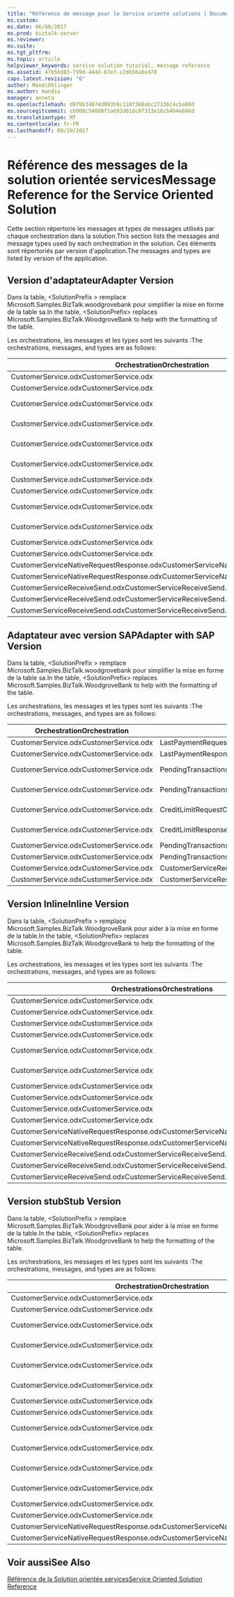```yaml
---
title: "Référence de message pour le Service orienté solutions | Documents Microsoft"
ms.custom: 
ms.date: 06/08/2017
ms.prod: biztalk-server
ms.reviewer: 
ms.suite: 
ms.tgt_pltfrm: 
ms.topic: article
helpviewer_keywords: service solution tutorial, message reference
ms.assetid: 47b56d83-799d-444d-b7ef-c2db56a0e470
caps.latest.revision: "6"
author: MandiOhlinger
ms.author: mandia
manager: anneta
ms.openlocfilehash: d970b34874d893b9c110f360abc27336c4cba80d
ms.sourcegitcommit: cb908c540d8f1a692d01dc8f313e16cb4b4e696d
ms.translationtype: MT
ms.contentlocale: fr-FR
ms.lasthandoff: 09/20/2017
---
```

# <a name="message-reference-for-the-service-oriented-solution"></a><span data-ttu-id="1f23c-102">Référence des messages de la solution orientée services</span><span class="sxs-lookup"><span data-stu-id="1f23c-102">Message Reference for the Service Oriented Solution</span></span>
<span data-ttu-id="1f23c-103">Cette section répertorie les messages et types de messages utilisés par chaque orchestration dans la solution.</span><span class="sxs-lookup"><span data-stu-id="1f23c-103">This section lists the messages and message types used by each orchestration in the solution.</span></span> <span data-ttu-id="1f23c-104">Ces éléments sont répertoriés par version d'application.</span><span class="sxs-lookup"><span data-stu-id="1f23c-104">The messages and types are listed by version of the application.</span></span>  
  
## <a name="adapter-version"></a><span data-ttu-id="1f23c-105">Version d'adaptateur</span><span class="sxs-lookup"><span data-stu-id="1f23c-105">Adapter Version</span></span>  
 <span data-ttu-id="1f23c-106">Dans la table, \<SolutionPrefix > remplace Microsoft.Samples.BizTalk.woodgrovebank pour simplifier la mise en forme de la table sa.</span><span class="sxs-lookup"><span data-stu-id="1f23c-106">In the table, \<SolutionPrefix> replaces Microsoft.Samples.BizTalk.WoodgroveBank to help with the formatting of the table.</span></span>  
  
 <span data-ttu-id="1f23c-107">Les orchestrations, les messages et les types sont les suivants :</span><span class="sxs-lookup"><span data-stu-id="1f23c-107">The orchestrations, messages, and types are as follows:</span></span>  
  
|<span data-ttu-id="1f23c-108">Orchestration</span><span class="sxs-lookup"><span data-stu-id="1f23c-108">Orchestration</span></span>|<span data-ttu-id="1f23c-109">Message</span><span class="sxs-lookup"><span data-stu-id="1f23c-109">Message</span></span>|<span data-ttu-id="1f23c-110">Type de message</span><span class="sxs-lookup"><span data-stu-id="1f23c-110">Message Type</span></span>|  
|-------------------|-------------|------------------|  
|<span data-ttu-id="1f23c-111">CustomerService.odx</span><span class="sxs-lookup"><span data-stu-id="1f23c-111">CustomerService.odx</span></span>|<span data-ttu-id="1f23c-112">LastPaymentRequest</span><span class="sxs-lookup"><span data-stu-id="1f23c-112">LastPaymentRequest</span></span>|<span data-ttu-id="1f23c-113">\<SolutionPrefix >. Schemas.LastPaymentRequest</span><span class="sxs-lookup"><span data-stu-id="1f23c-113">\<SolutionPrefix>.Schemas.LastPaymentRequest</span></span>|  
|<span data-ttu-id="1f23c-114">CustomerService.odx</span><span class="sxs-lookup"><span data-stu-id="1f23c-114">CustomerService.odx</span></span>|<span data-ttu-id="1f23c-115">LastPaymentResponse</span><span class="sxs-lookup"><span data-stu-id="1f23c-115">LastPaymentResponse</span></span>|<span data-ttu-id="1f23c-116">\<SolutionPrefix >. Schemas.LastPaymentResponse</span><span class="sxs-lookup"><span data-stu-id="1f23c-116">\<SolutionPrefix>.Schemas.LastPaymentResponse</span></span>|  
|<span data-ttu-id="1f23c-117">CustomerService.odx</span><span class="sxs-lookup"><span data-stu-id="1f23c-117">CustomerService.odx</span></span>|<span data-ttu-id="1f23c-118">PendingTransactionsWSRequest</span><span class="sxs-lookup"><span data-stu-id="1f23c-118">PendingTransactionsWSRequest</span></span>|<span data-ttu-id="1f23c-119">\<SolutionPrefix >. Orchestrations.Adapter.PendTransWS.PendingTransactionsWebService_. GetPendingTransactions_request</span><span class="sxs-lookup"><span data-stu-id="1f23c-119">\<SolutionPrefix>.Orchestrations.Adapter.PendTransWS.PendingTransactionsWebService_.GetPendingTransactions_request</span></span>|  
|<span data-ttu-id="1f23c-120">CustomerService.odx</span><span class="sxs-lookup"><span data-stu-id="1f23c-120">CustomerService.odx</span></span>|<span data-ttu-id="1f23c-121">PendingTransactionsWSResponse</span><span class="sxs-lookup"><span data-stu-id="1f23c-121">PendingTransactionsWSResponse</span></span>|<span data-ttu-id="1f23c-122">\<SolutionPrefix >. Orchestrations.Adapter.PendTransWS.PendingTransactionsWebService_. GetPendingTransactions_response</span><span class="sxs-lookup"><span data-stu-id="1f23c-122">\<SolutionPrefix>.Orchestrations.Adapter.PendTransWS.PendingTransactionsWebService_.GetPendingTransactions_response</span></span>|  
|<span data-ttu-id="1f23c-123">CustomerService.odx</span><span class="sxs-lookup"><span data-stu-id="1f23c-123">CustomerService.odx</span></span>|<span data-ttu-id="1f23c-124">CreditLimitRequest</span><span class="sxs-lookup"><span data-stu-id="1f23c-124">CreditLimitRequest</span></span>|<span data-ttu-id="1f23c-125">\<SolutionPrefix >. Schemas.BAPI_BANKACCT_GET_DETAIL. BAPI_BANKACCT_GET_DETAIL_Request</span><span class="sxs-lookup"><span data-stu-id="1f23c-125">\<SolutionPrefix>.Schemas.BAPI_BANKACCT_GET_DETAIL.BAPI_BANKACCT_GET_DETAIL_Request</span></span>|  
|<span data-ttu-id="1f23c-126">CustomerService.odx</span><span class="sxs-lookup"><span data-stu-id="1f23c-126">CustomerService.odx</span></span>|<span data-ttu-id="1f23c-127">CreditLimitResponse</span><span class="sxs-lookup"><span data-stu-id="1f23c-127">CreditLimitResponse</span></span>|<span data-ttu-id="1f23c-128">\<SolutionPrefix >. Schemas.BAPI_BANKACCT_GET_DETAIL. BAPI_BANKACCT_GET_DETAIL_Response</span><span class="sxs-lookup"><span data-stu-id="1f23c-128">\<SolutionPrefix>.Schemas.BAPI_BANKACCT_GET_DETAIL.BAPI_BANKACCT_GET_DETAIL_Response</span></span>|  
|<span data-ttu-id="1f23c-129">CustomerService.odx</span><span class="sxs-lookup"><span data-stu-id="1f23c-129">CustomerService.odx</span></span>|<span data-ttu-id="1f23c-130">PendingTransactionsRequest</span><span class="sxs-lookup"><span data-stu-id="1f23c-130">PendingTransactionsRequest</span></span>|<span data-ttu-id="1f23c-131">\<SolutionPrefix >. Schemas.PendingTransactionsRequest</span><span class="sxs-lookup"><span data-stu-id="1f23c-131">\<SolutionPrefix>.Schemas.PendingTransactionsRequest</span></span>|  
|<span data-ttu-id="1f23c-132">CustomerService.odx</span><span class="sxs-lookup"><span data-stu-id="1f23c-132">CustomerService.odx</span></span>|<span data-ttu-id="1f23c-133">PendingTransactionsResponse</span><span class="sxs-lookup"><span data-stu-id="1f23c-133">PendingTransactionsResponse</span></span>|<span data-ttu-id="1f23c-134">\<SolutionPrefix >. Schemas.PendingTransactionsResponse</span><span class="sxs-lookup"><span data-stu-id="1f23c-134">\<SolutionPrefix>.Schemas.PendingTransactionsResponse</span></span>|  
|<span data-ttu-id="1f23c-135">CustomerService.odx</span><span class="sxs-lookup"><span data-stu-id="1f23c-135">CustomerService.odx</span></span>|<span data-ttu-id="1f23c-136">StubSAPWebServiceRequest</span><span class="sxs-lookup"><span data-stu-id="1f23c-136">StubSAPWebServiceRequest</span></span>|<span data-ttu-id="1f23c-137">\<SolutionPrefix >. Orchestrations.Adapter.StubSAPWS.StubSAPWS_. GetAccountDetails_request</span><span class="sxs-lookup"><span data-stu-id="1f23c-137">\<SolutionPrefix>.Orchestrations.Adapter.StubSAPWS.StubSAPWS_.GetAccountDetails_request</span></span>|  
|<span data-ttu-id="1f23c-138">CustomerService.odx</span><span class="sxs-lookup"><span data-stu-id="1f23c-138">CustomerService.odx</span></span>|<span data-ttu-id="1f23c-139">StubSAPWebServiceResponse</span><span class="sxs-lookup"><span data-stu-id="1f23c-139">StubSAPWebServiceResponse</span></span>|<span data-ttu-id="1f23c-140">\<SolutionPrefix >. Orchestrations.Adapter.StubSAPWS.StubSAPWS_. GetAccountDetails_response</span><span class="sxs-lookup"><span data-stu-id="1f23c-140">\<SolutionPrefix>.Orchestrations.Adapter.StubSAPWS.StubSAPWS_.GetAccountDetails_response</span></span>|  
|<span data-ttu-id="1f23c-141">CustomerService.odx</span><span class="sxs-lookup"><span data-stu-id="1f23c-141">CustomerService.odx</span></span>|<span data-ttu-id="1f23c-142">CustomerServiceRequest</span><span class="sxs-lookup"><span data-stu-id="1f23c-142">CustomerServiceRequest</span></span>|<span data-ttu-id="1f23c-143">\<SolutionPrefix >. Schemas.CustomerServiceRequest</span><span class="sxs-lookup"><span data-stu-id="1f23c-143">\<SolutionPrefix>.Schemas.CustomerServiceRequest</span></span>|  
|<span data-ttu-id="1f23c-144">CustomerService.odx</span><span class="sxs-lookup"><span data-stu-id="1f23c-144">CustomerService.odx</span></span>|<span data-ttu-id="1f23c-145">CustomerServiceResponse</span><span class="sxs-lookup"><span data-stu-id="1f23c-145">CustomerServiceResponse</span></span>|<span data-ttu-id="1f23c-146">\<SolutionPrefix >. Schemas.CustomerServiceResponse</span><span class="sxs-lookup"><span data-stu-id="1f23c-146">\<SolutionPrefix>.Schemas.CustomerServiceResponse</span></span>|  
|<span data-ttu-id="1f23c-147">CustomerServiceNativeRequestResponse.odx</span><span class="sxs-lookup"><span data-stu-id="1f23c-147">CustomerServiceNativeRequestResponse.odx</span></span>|<span data-ttu-id="1f23c-148">CustomerServiceRequest</span><span class="sxs-lookup"><span data-stu-id="1f23c-148">CustomerServiceRequest</span></span>|<span data-ttu-id="1f23c-149">\<SolutionPrefix >. Schemas.CustomerServiceRequest</span><span class="sxs-lookup"><span data-stu-id="1f23c-149">\<SolutionPrefix>.Schemas.CustomerServiceRequest</span></span>|  
|<span data-ttu-id="1f23c-150">CustomerServiceNativeRequestResponse.odx</span><span class="sxs-lookup"><span data-stu-id="1f23c-150">CustomerServiceNativeRequestResponse.odx</span></span>|<span data-ttu-id="1f23c-151">CustomerServiceResponse</span><span class="sxs-lookup"><span data-stu-id="1f23c-151">CustomerServiceResponse</span></span>|<span data-ttu-id="1f23c-152">\<SolutionPrefix >. Schemas.CustomerServiceResponse</span><span class="sxs-lookup"><span data-stu-id="1f23c-152">\<SolutionPrefix>.Schemas.CustomerServiceResponse</span></span>|  
|<span data-ttu-id="1f23c-153">CustomerServiceReceiveSend.odx</span><span class="sxs-lookup"><span data-stu-id="1f23c-153">CustomerServiceReceiveSend.odx</span></span>|<span data-ttu-id="1f23c-154">CustomerServiceResponse2</span><span class="sxs-lookup"><span data-stu-id="1f23c-154">CustomerServiceResponse2</span></span>|<span data-ttu-id="1f23c-155">\<SolutionPrefix >. Schemas.CustomerServiceResponse</span><span class="sxs-lookup"><span data-stu-id="1f23c-155">\<SolutionPrefix>.Schemas.CustomerServiceResponse</span></span>|  
|<span data-ttu-id="1f23c-156">CustomerServiceReceiveSend.odx</span><span class="sxs-lookup"><span data-stu-id="1f23c-156">CustomerServiceReceiveSend.odx</span></span>|<span data-ttu-id="1f23c-157">CustomerServiceResponse</span><span class="sxs-lookup"><span data-stu-id="1f23c-157">CustomerServiceResponse</span></span>|<span data-ttu-id="1f23c-158">\<SolutionPrefix >. Schemas.CustomerServiceResponse</span><span class="sxs-lookup"><span data-stu-id="1f23c-158">\<SolutionPrefix>.Schemas.CustomerServiceResponse</span></span>|  
|<span data-ttu-id="1f23c-159">CustomerServiceReceiveSend.odx</span><span class="sxs-lookup"><span data-stu-id="1f23c-159">CustomerServiceReceiveSend.odx</span></span>|<span data-ttu-id="1f23c-160">CustomerServiceRequest</span><span class="sxs-lookup"><span data-stu-id="1f23c-160">CustomerServiceRequest</span></span>|<span data-ttu-id="1f23c-161">\<SolutionPrefix >. Schemas.CustomerServiceRequest</span><span class="sxs-lookup"><span data-stu-id="1f23c-161">\<SolutionPrefix>.Schemas.CustomerServiceRequest</span></span>|  
  
## <a name="adapter-with-sap-version"></a><span data-ttu-id="1f23c-162">Adaptateur avec version SAP</span><span class="sxs-lookup"><span data-stu-id="1f23c-162">Adapter with SAP Version</span></span>  
 <span data-ttu-id="1f23c-163">Dans la table, \<SolutionPrefix > remplace Microsoft.Samples.BizTalk.woodgrovebank pour simplifier la mise en forme de la table sa.</span><span class="sxs-lookup"><span data-stu-id="1f23c-163">In the table, \<SolutionPrefix> replaces Microsoft.Samples.BizTalk.WoodgroveBank to help with the formatting of the table.</span></span>  
  
 <span data-ttu-id="1f23c-164">Les orchestrations, les messages et les types sont les suivants :</span><span class="sxs-lookup"><span data-stu-id="1f23c-164">The orchestrations, messages, and types are as follows:</span></span>  
  
|<span data-ttu-id="1f23c-165">Orchestration</span><span class="sxs-lookup"><span data-stu-id="1f23c-165">Orchestration</span></span>|<span data-ttu-id="1f23c-166">Message</span><span class="sxs-lookup"><span data-stu-id="1f23c-166">Message</span></span>|<span data-ttu-id="1f23c-167">Type de message</span><span class="sxs-lookup"><span data-stu-id="1f23c-167">Message Type</span></span>|  
|-------------------|-------------|------------------|  
|<span data-ttu-id="1f23c-168">CustomerService.odx</span><span class="sxs-lookup"><span data-stu-id="1f23c-168">CustomerService.odx</span></span>|<span data-ttu-id="1f23c-169">LastPaymentRequest</span><span class="sxs-lookup"><span data-stu-id="1f23c-169">LastPaymentRequest</span></span>|<span data-ttu-id="1f23c-170">\<SolutionPrefix >. Schemas.LastPaymentRequest</span><span class="sxs-lookup"><span data-stu-id="1f23c-170">\<SolutionPrefix>.Schemas.LastPaymentRequest</span></span>|  
|<span data-ttu-id="1f23c-171">CustomerService.odx</span><span class="sxs-lookup"><span data-stu-id="1f23c-171">CustomerService.odx</span></span>|<span data-ttu-id="1f23c-172">LastPaymentResponse</span><span class="sxs-lookup"><span data-stu-id="1f23c-172">LastPaymentResponse</span></span>|<span data-ttu-id="1f23c-173">\<SolutionPrefix >. Schemas.LastPaymentResponse</span><span class="sxs-lookup"><span data-stu-id="1f23c-173">\<SolutionPrefix>.Schemas.LastPaymentResponse</span></span>|  
|<span data-ttu-id="1f23c-174">CustomerService.odx</span><span class="sxs-lookup"><span data-stu-id="1f23c-174">CustomerService.odx</span></span>|<span data-ttu-id="1f23c-175">PendingTransactionsWSRequest</span><span class="sxs-lookup"><span data-stu-id="1f23c-175">PendingTransactionsWSRequest</span></span>|<span data-ttu-id="1f23c-176">\<SolutionPrefix >. Orchestrations.Adapter.PendTransWS.PendingTransactionsWebService_. GetPendingTransactions_request</span><span class="sxs-lookup"><span data-stu-id="1f23c-176">\<SolutionPrefix>.Orchestrations.Adapter.PendTransWS.PendingTransactionsWebService_.GetPendingTransactions_request</span></span>|  
|<span data-ttu-id="1f23c-177">CustomerService.odx</span><span class="sxs-lookup"><span data-stu-id="1f23c-177">CustomerService.odx</span></span>|<span data-ttu-id="1f23c-178">PendingTransactionsWSResponse</span><span class="sxs-lookup"><span data-stu-id="1f23c-178">PendingTransactionsWSResponse</span></span>|<span data-ttu-id="1f23c-179">\<SolutionPrefix >. Orchestrations.Adapter.PendTransWS.PendingTransactionsWebService_. GetPendingTransactions_response</span><span class="sxs-lookup"><span data-stu-id="1f23c-179">\<SolutionPrefix>.Orchestrations.Adapter.PendTransWS.PendingTransactionsWebService_.GetPendingTransactions_response</span></span>|  
|<span data-ttu-id="1f23c-180">CustomerService.odx</span><span class="sxs-lookup"><span data-stu-id="1f23c-180">CustomerService.odx</span></span>|<span data-ttu-id="1f23c-181">CreditLimitRequest</span><span class="sxs-lookup"><span data-stu-id="1f23c-181">CreditLimitRequest</span></span>|<span data-ttu-id="1f23c-182">\<SolutionPrefix >. Schemas.BAPI_BANKACCT_GET_DETAIL. BAPI_BANKACCT_GET_DETAIL_Request</span><span class="sxs-lookup"><span data-stu-id="1f23c-182">\<SolutionPrefix>.Schemas.BAPI_BANKACCT_GET_DETAIL.BAPI_BANKACCT_GET_DETAIL_Request</span></span>|  
|<span data-ttu-id="1f23c-183">CustomerService.odx</span><span class="sxs-lookup"><span data-stu-id="1f23c-183">CustomerService.odx</span></span>|<span data-ttu-id="1f23c-184">CreditLimitResponse</span><span class="sxs-lookup"><span data-stu-id="1f23c-184">CreditLimitResponse</span></span>|<span data-ttu-id="1f23c-185">\<SolutionPrefix >. Schemas.BAPI_BANKACCT_GET_DETAIL. BAPI_BANKACCT_GET_DETAIL_Response</span><span class="sxs-lookup"><span data-stu-id="1f23c-185">\<SolutionPrefix>.Schemas.BAPI_BANKACCT_GET_DETAIL.BAPI_BANKACCT_GET_DETAIL_Response</span></span>|  
|<span data-ttu-id="1f23c-186">CustomerService.odx</span><span class="sxs-lookup"><span data-stu-id="1f23c-186">CustomerService.odx</span></span>|<span data-ttu-id="1f23c-187">PendingTransactionsRequest</span><span class="sxs-lookup"><span data-stu-id="1f23c-187">PendingTransactionsRequest</span></span>|<span data-ttu-id="1f23c-188">\<SolutionPrefix >. Schemas.PendingTransactionsRequest</span><span class="sxs-lookup"><span data-stu-id="1f23c-188">\<SolutionPrefix>.Schemas.PendingTransactionsRequest</span></span>|  
|<span data-ttu-id="1f23c-189">CustomerService.odx</span><span class="sxs-lookup"><span data-stu-id="1f23c-189">CustomerService.odx</span></span>|<span data-ttu-id="1f23c-190">PendingTransactionsResponse</span><span class="sxs-lookup"><span data-stu-id="1f23c-190">PendingTransactionsResponse</span></span>|<span data-ttu-id="1f23c-191">\<SolutionPrefix >. Schemas.PendingTransactionsResponse</span><span class="sxs-lookup"><span data-stu-id="1f23c-191">\<SolutionPrefix>.Schemas.PendingTransactionsResponse</span></span>|  
|<span data-ttu-id="1f23c-192">CustomerService.odx</span><span class="sxs-lookup"><span data-stu-id="1f23c-192">CustomerService.odx</span></span>|<span data-ttu-id="1f23c-193">CustomerServiceRequest</span><span class="sxs-lookup"><span data-stu-id="1f23c-193">CustomerServiceRequest</span></span>|<span data-ttu-id="1f23c-194">\<SolutionPrefix >. Schemas.CustomerServiceRequest</span><span class="sxs-lookup"><span data-stu-id="1f23c-194">\<SolutionPrefix>.Schemas.CustomerServiceRequest</span></span>|  
|<span data-ttu-id="1f23c-195">CustomerService.odx</span><span class="sxs-lookup"><span data-stu-id="1f23c-195">CustomerService.odx</span></span>|<span data-ttu-id="1f23c-196">CustomerServiceResponse</span><span class="sxs-lookup"><span data-stu-id="1f23c-196">CustomerServiceResponse</span></span>|<span data-ttu-id="1f23c-197">\<SolutionPrefix >. Schemas.CustomerServiceResponse</span><span class="sxs-lookup"><span data-stu-id="1f23c-197">\<SolutionPrefix>.Schemas.CustomerServiceResponse</span></span>|  
  
## <a name="inline-version"></a><span data-ttu-id="1f23c-198">Version Inline</span><span class="sxs-lookup"><span data-stu-id="1f23c-198">Inline Version</span></span>  
 <span data-ttu-id="1f23c-199">Dans la table, \<SolutionPrefix > remplace Microsoft.Samples.BizTalk.WoodgroveBank pour aider à la mise en forme de la table.</span><span class="sxs-lookup"><span data-stu-id="1f23c-199">In the table, \<SolutionPrefix> replaces Microsoft.Samples.BizTalk.WoodgroveBank to help the formatting of the table.</span></span>  
  
 <span data-ttu-id="1f23c-200">Les orchestrations, les messages et les types sont les suivants :</span><span class="sxs-lookup"><span data-stu-id="1f23c-200">The orchestrations, messages, and types are as follows:</span></span>  
  
|<span data-ttu-id="1f23c-201">Orchestrations</span><span class="sxs-lookup"><span data-stu-id="1f23c-201">Orchestrations</span></span>|<span data-ttu-id="1f23c-202">Message</span><span class="sxs-lookup"><span data-stu-id="1f23c-202">Message</span></span>|<span data-ttu-id="1f23c-203">Type de message</span><span class="sxs-lookup"><span data-stu-id="1f23c-203">Message Type</span></span>|  
|--------------------|-------------|------------------|  
|<span data-ttu-id="1f23c-204">CustomerService.odx</span><span class="sxs-lookup"><span data-stu-id="1f23c-204">CustomerService.odx</span></span>|<span data-ttu-id="1f23c-205">LastPaymentRequest</span><span class="sxs-lookup"><span data-stu-id="1f23c-205">LastPaymentRequest</span></span>|<span data-ttu-id="1f23c-206">\<SolutionPrefix >. Schemas.LastPaymentRequest</span><span class="sxs-lookup"><span data-stu-id="1f23c-206">\<SolutionPrefix>.Schemas.LastPaymentRequest</span></span>|  
|<span data-ttu-id="1f23c-207">CustomerService.odx</span><span class="sxs-lookup"><span data-stu-id="1f23c-207">CustomerService.odx</span></span>|<span data-ttu-id="1f23c-208">LastPaymentResponse</span><span class="sxs-lookup"><span data-stu-id="1f23c-208">LastPaymentResponse</span></span>|<span data-ttu-id="1f23c-209">\<SolutionPrefix >. Schemas.LastPaymentResponse</span><span class="sxs-lookup"><span data-stu-id="1f23c-209">\<SolutionPrefix>.Schemas.LastPaymentResponse</span></span>|  
|<span data-ttu-id="1f23c-210">CustomerService.odx</span><span class="sxs-lookup"><span data-stu-id="1f23c-210">CustomerService.odx</span></span>|<span data-ttu-id="1f23c-211">PendingTransactionsWSRequest</span><span class="sxs-lookup"><span data-stu-id="1f23c-211">PendingTransactionsWSRequest</span></span>|<span data-ttu-id="1f23c-212">\<SolutionPrefix >. Schemas.PendingTransactionsRequest</span><span class="sxs-lookup"><span data-stu-id="1f23c-212">\<SolutionPrefix>.Schemas.PendingTransactionsRequest</span></span>|  
|<span data-ttu-id="1f23c-213">CustomerService.odx</span><span class="sxs-lookup"><span data-stu-id="1f23c-213">CustomerService.odx</span></span>|<span data-ttu-id="1f23c-214">PendingTransactionsWSResponse</span><span class="sxs-lookup"><span data-stu-id="1f23c-214">PendingTransactionsWSResponse</span></span>|<span data-ttu-id="1f23c-215">\<SolutionPrefix >. Schemas.PendingTransactionsResponse</span><span class="sxs-lookup"><span data-stu-id="1f23c-215">\<SolutionPrefix>.Schemas.PendingTransactionsResponse</span></span>|  
|<span data-ttu-id="1f23c-216">CustomerService.odx</span><span class="sxs-lookup"><span data-stu-id="1f23c-216">CustomerService.odx</span></span>|<span data-ttu-id="1f23c-217">CreditLimitRequest</span><span class="sxs-lookup"><span data-stu-id="1f23c-217">CreditLimitRequest</span></span>|<span data-ttu-id="1f23c-218">\<SolutionPrefix >. Schemas.BAPI_BANKACCT_GET_DETAIL. BAPI_BANKACCT_GET_DETAIL_Request</span><span class="sxs-lookup"><span data-stu-id="1f23c-218">\<SolutionPrefix>.Schemas.BAPI_BANKACCT_GET_DETAIL.BAPI_BANKACCT_GET_DETAIL_Request</span></span>|  
|<span data-ttu-id="1f23c-219">CustomerService.odx</span><span class="sxs-lookup"><span data-stu-id="1f23c-219">CustomerService.odx</span></span>|<span data-ttu-id="1f23c-220">CreditLimitResponse</span><span class="sxs-lookup"><span data-stu-id="1f23c-220">CreditLimitResponse</span></span>|<span data-ttu-id="1f23c-221">\<SolutionPrefix >. Schemas.BAPI_BANKACCT_GET_DETAIL. BAPI_BANKACCT_GET_DETAIL_Response</span><span class="sxs-lookup"><span data-stu-id="1f23c-221">\<SolutionPrefix>.Schemas.BAPI_BANKACCT_GET_DETAIL.BAPI_BANKACCT_GET_DETAIL_Response</span></span>|  
|<span data-ttu-id="1f23c-222">CustomerService.odx</span><span class="sxs-lookup"><span data-stu-id="1f23c-222">CustomerService.odx</span></span>|<span data-ttu-id="1f23c-223">LastPaymentRequestAfterSendPipeline</span><span class="sxs-lookup"><span data-stu-id="1f23c-223">LastPaymentRequestAfterSendPipeline</span></span>|<span data-ttu-id="1f23c-224">System.Xml.XmlDocument</span><span class="sxs-lookup"><span data-stu-id="1f23c-224">System.Xml.XmlDocument</span></span>|  
|<span data-ttu-id="1f23c-225">CustomerService.odx</span><span class="sxs-lookup"><span data-stu-id="1f23c-225">CustomerService.odx</span></span>|<span data-ttu-id="1f23c-226">LastPaymentResponseBeforeReceivePipeline</span><span class="sxs-lookup"><span data-stu-id="1f23c-226">LastPaymentResponseBeforeReceivePipeline</span></span>|<span data-ttu-id="1f23c-227">System.Xml.XmlDocument</span><span class="sxs-lookup"><span data-stu-id="1f23c-227">System.Xml.XmlDocument</span></span>|  
|<span data-ttu-id="1f23c-228">CustomerService.odx</span><span class="sxs-lookup"><span data-stu-id="1f23c-228">CustomerService.odx</span></span>|<span data-ttu-id="1f23c-229">CustomerServiceRequest</span><span class="sxs-lookup"><span data-stu-id="1f23c-229">CustomerServiceRequest</span></span>|<span data-ttu-id="1f23c-230">\<SolutionPrefix >. Schemas.CustomerServiceRequest</span><span class="sxs-lookup"><span data-stu-id="1f23c-230">\<SolutionPrefix>.Schemas.CustomerServiceRequest</span></span>|  
|<span data-ttu-id="1f23c-231">CustomerService.odx</span><span class="sxs-lookup"><span data-stu-id="1f23c-231">CustomerService.odx</span></span>|<span data-ttu-id="1f23c-232">CustomerServiceResponse</span><span class="sxs-lookup"><span data-stu-id="1f23c-232">CustomerServiceResponse</span></span>|<span data-ttu-id="1f23c-233">\<SolutionPrefix >. Schemas.CustomerServiceResponse</span><span class="sxs-lookup"><span data-stu-id="1f23c-233">\<SolutionPrefix>.Schemas.CustomerServiceResponse</span></span>|  
|<span data-ttu-id="1f23c-234">CustomerServiceNativeRequestResponse.odx</span><span class="sxs-lookup"><span data-stu-id="1f23c-234">CustomerServiceNativeRequestResponse.odx</span></span>|<span data-ttu-id="1f23c-235">CustomerServiceRequest</span><span class="sxs-lookup"><span data-stu-id="1f23c-235">CustomerServiceRequest</span></span>|<span data-ttu-id="1f23c-236">\<SolutionPrefix >. Schemas.CustomerServiceRequest</span><span class="sxs-lookup"><span data-stu-id="1f23c-236">\<SolutionPrefix>.Schemas.CustomerServiceRequest</span></span>|  
|<span data-ttu-id="1f23c-237">CustomerServiceNativeRequestResponse.odx</span><span class="sxs-lookup"><span data-stu-id="1f23c-237">CustomerServiceNativeRequestResponse.odx</span></span>|<span data-ttu-id="1f23c-238">CustomerServiceResponse</span><span class="sxs-lookup"><span data-stu-id="1f23c-238">CustomerServiceResponse</span></span>|<span data-ttu-id="1f23c-239">\<SolutionPrefix >. Schemas.CustomerServiceResponse</span><span class="sxs-lookup"><span data-stu-id="1f23c-239">\<SolutionPrefix>.Schemas.CustomerServiceResponse</span></span>|  
|<span data-ttu-id="1f23c-240">CustomerServiceReceiveSend.odx</span><span class="sxs-lookup"><span data-stu-id="1f23c-240">CustomerServiceReceiveSend.odx</span></span>|<span data-ttu-id="1f23c-241">CustomerServiceResponse2</span><span class="sxs-lookup"><span data-stu-id="1f23c-241">CustomerServiceResponse2</span></span>|<span data-ttu-id="1f23c-242">\<SolutionPrefix >. Schemas.CustomerServiceResponse</span><span class="sxs-lookup"><span data-stu-id="1f23c-242">\<SolutionPrefix>.Schemas.CustomerServiceResponse</span></span>|  
|<span data-ttu-id="1f23c-243">CustomerServiceReceiveSend.odx</span><span class="sxs-lookup"><span data-stu-id="1f23c-243">CustomerServiceReceiveSend.odx</span></span>|<span data-ttu-id="1f23c-244">CustomerServiceResponse</span><span class="sxs-lookup"><span data-stu-id="1f23c-244">CustomerServiceResponse</span></span>|<span data-ttu-id="1f23c-245">\<SolutionPrefix >. Schemas.CustomerServiceResponse</span><span class="sxs-lookup"><span data-stu-id="1f23c-245">\<SolutionPrefix>.Schemas.CustomerServiceResponse</span></span>|  
|<span data-ttu-id="1f23c-246">CustomerServiceReceiveSend.odx</span><span class="sxs-lookup"><span data-stu-id="1f23c-246">CustomerServiceReceiveSend.odx</span></span>|<span data-ttu-id="1f23c-247">CustomerServiceRequest</span><span class="sxs-lookup"><span data-stu-id="1f23c-247">CustomerServiceRequest</span></span>|<span data-ttu-id="1f23c-248">\<SolutionPrefix >. Schemas.CustomerServiceRequest</span><span class="sxs-lookup"><span data-stu-id="1f23c-248">\<SolutionPrefix>.Schemas.CustomerServiceRequest</span></span>|  
  
## <a name="stub-version"></a><span data-ttu-id="1f23c-249">Version stub</span><span class="sxs-lookup"><span data-stu-id="1f23c-249">Stub Version</span></span>  
 <span data-ttu-id="1f23c-250">Dans la table, \<SolutionPrefix > remplace Microsoft.Samples.BizTalk.WoodgroveBank pour aider à la mise en forme de la table.</span><span class="sxs-lookup"><span data-stu-id="1f23c-250">In the table, \<SolutionPrefix> replaces Microsoft.Samples.BizTalk.WoodgroveBank to help the formatting of the table.</span></span>  
  
 <span data-ttu-id="1f23c-251">Les orchestrations, les messages et les types sont les suivants :</span><span class="sxs-lookup"><span data-stu-id="1f23c-251">The orchestrations, messages, and types are as follows:</span></span>  
  
|<span data-ttu-id="1f23c-252">Orchestration</span><span class="sxs-lookup"><span data-stu-id="1f23c-252">Orchestration</span></span>|<span data-ttu-id="1f23c-253">Message</span><span class="sxs-lookup"><span data-stu-id="1f23c-253">Message</span></span>|<span data-ttu-id="1f23c-254">Type de message</span><span class="sxs-lookup"><span data-stu-id="1f23c-254">Message Type</span></span>|  
|-------------------|-------------|------------------|  
|<span data-ttu-id="1f23c-255">CustomerService.odx</span><span class="sxs-lookup"><span data-stu-id="1f23c-255">CustomerService.odx</span></span>|<span data-ttu-id="1f23c-256">LastPaymentRequest</span><span class="sxs-lookup"><span data-stu-id="1f23c-256">LastPaymentRequest</span></span>|<span data-ttu-id="1f23c-257">\<SolutionPrefix >. Schemas.LastPaymentRequest</span><span class="sxs-lookup"><span data-stu-id="1f23c-257">\<SolutionPrefix>.Schemas.LastPaymentRequest</span></span>|  
|<span data-ttu-id="1f23c-258">CustomerService.odx</span><span class="sxs-lookup"><span data-stu-id="1f23c-258">CustomerService.odx</span></span>|<span data-ttu-id="1f23c-259">LastPaymentResponse</span><span class="sxs-lookup"><span data-stu-id="1f23c-259">LastPaymentResponse</span></span>|<span data-ttu-id="1f23c-260">\<SolutionPrefix >. Schemas.LastPaymentResponse</span><span class="sxs-lookup"><span data-stu-id="1f23c-260">\<SolutionPrefix>.Schemas.LastPaymentResponse</span></span>|  
|<span data-ttu-id="1f23c-261">CustomerService.odx</span><span class="sxs-lookup"><span data-stu-id="1f23c-261">CustomerService.odx</span></span>|<span data-ttu-id="1f23c-262">PendingTransactionsWSRequest</span><span class="sxs-lookup"><span data-stu-id="1f23c-262">PendingTransactionsWSRequest</span></span>|<span data-ttu-id="1f23c-263">\<SolutionPrefix >. Orchestrations.Stubbed.StubPendTransWS.StubPendingTransactionsWebService_. GetPendingTransactions_request</span><span class="sxs-lookup"><span data-stu-id="1f23c-263">\<SolutionPrefix>.Orchestrations.Stubbed.StubPendTransWS.StubPendingTransactionsWebService_.GetPendingTransactions_request</span></span>|  
|<span data-ttu-id="1f23c-264">CustomerService.odx</span><span class="sxs-lookup"><span data-stu-id="1f23c-264">CustomerService.odx</span></span>|<span data-ttu-id="1f23c-265">PendingTransactionsWSResponse</span><span class="sxs-lookup"><span data-stu-id="1f23c-265">PendingTransactionsWSResponse</span></span>|<span data-ttu-id="1f23c-266">\<SolutionPrefix >. Orchestrations.Stubbed.StubPendTransWS.StubPendingTransactionsWebService_. GetPendingTransactions_response</span><span class="sxs-lookup"><span data-stu-id="1f23c-266">\<SolutionPrefix>.Orchestrations.Stubbed.StubPendTransWS.StubPendingTransactionsWebService_.GetPendingTransactions_response</span></span>|  
|<span data-ttu-id="1f23c-267">CustomerService.odx</span><span class="sxs-lookup"><span data-stu-id="1f23c-267">CustomerService.odx</span></span>|<span data-ttu-id="1f23c-268">CreditLimitRequest</span><span class="sxs-lookup"><span data-stu-id="1f23c-268">CreditLimitRequest</span></span>|<span data-ttu-id="1f23c-269">\<SolutionPrefix >. Schemas.BAPI_BANKACCT_GET_DETAIL. BAPI_BANKACCT_GET_DETAIL_Request</span><span class="sxs-lookup"><span data-stu-id="1f23c-269">\<SolutionPrefix>.Schemas.BAPI_BANKACCT_GET_DETAIL.BAPI_BANKACCT_GET_DETAIL_Request</span></span>|  
|<span data-ttu-id="1f23c-270">CustomerService.odx</span><span class="sxs-lookup"><span data-stu-id="1f23c-270">CustomerService.odx</span></span>|<span data-ttu-id="1f23c-271">CreditLimitResponse</span><span class="sxs-lookup"><span data-stu-id="1f23c-271">CreditLimitResponse</span></span>|<span data-ttu-id="1f23c-272">\<SolutionPrefix >. Schemas.BAPI_BANKACCT_GET_DETAIL. BAPI_BANKACCT_GET_DETAIL_Response</span><span class="sxs-lookup"><span data-stu-id="1f23c-272">\<SolutionPrefix>.Schemas.BAPI_BANKACCT_GET_DETAIL.BAPI_BANKACCT_GET_DETAIL_Response</span></span>|  
|<span data-ttu-id="1f23c-273">CustomerService.odx</span><span class="sxs-lookup"><span data-stu-id="1f23c-273">CustomerService.odx</span></span>|<span data-ttu-id="1f23c-274">PendingTransactionsRequest</span><span class="sxs-lookup"><span data-stu-id="1f23c-274">PendingTransactionsRequest</span></span>|<span data-ttu-id="1f23c-275">\<SolutionPrefix >. Schemas.PendingTransactionsRequest</span><span class="sxs-lookup"><span data-stu-id="1f23c-275">\<SolutionPrefix>.Schemas.PendingTransactionsRequest</span></span>|  
|<span data-ttu-id="1f23c-276">CustomerService.odx</span><span class="sxs-lookup"><span data-stu-id="1f23c-276">CustomerService.odx</span></span>|<span data-ttu-id="1f23c-277">PendingTransactionsResponse</span><span class="sxs-lookup"><span data-stu-id="1f23c-277">PendingTransactionsResponse</span></span>|<span data-ttu-id="1f23c-278">\<SolutionPrefix >. Schemas.PendingTransactionsResponse</span><span class="sxs-lookup"><span data-stu-id="1f23c-278">\<SolutionPrefix>.Schemas.PendingTransactionsResponse</span></span>|  
|<span data-ttu-id="1f23c-279">CustomerService.odx</span><span class="sxs-lookup"><span data-stu-id="1f23c-279">CustomerService.odx</span></span>|<span data-ttu-id="1f23c-280">PaymentTrackerWSRequest</span><span class="sxs-lookup"><span data-stu-id="1f23c-280">PaymentTrackerWSRequest</span></span>|<span data-ttu-id="1f23c-281">\<SolutionPrefix >. Orchestrations.Stubbed.StubPmntTrckWS.StubPaymentTrackerWebService_. GetLastPayments_request</span><span class="sxs-lookup"><span data-stu-id="1f23c-281">\<SolutionPrefix>.Orchestrations.Stubbed.StubPmntTrckWS.StubPaymentTrackerWebService_.GetLastPayments_request</span></span>|  
|<span data-ttu-id="1f23c-282">CustomerService.odx</span><span class="sxs-lookup"><span data-stu-id="1f23c-282">CustomerService.odx</span></span>|<span data-ttu-id="1f23c-283">PaymentTrackerWSResponse</span><span class="sxs-lookup"><span data-stu-id="1f23c-283">PaymentTrackerWSResponse</span></span>|<span data-ttu-id="1f23c-284">\<SolutionPrefix >. Orchestrations.Stubbed.StubPmntTrckWS.StubPaymentTrackerWebService_. GetLastPayments_response</span><span class="sxs-lookup"><span data-stu-id="1f23c-284">\<SolutionPrefix>.Orchestrations.Stubbed.StubPmntTrckWS.StubPaymentTrackerWebService_.GetLastPayments_response</span></span>|  
|<span data-ttu-id="1f23c-285">CustomerService.odx</span><span class="sxs-lookup"><span data-stu-id="1f23c-285">CustomerService.odx</span></span>|<span data-ttu-id="1f23c-286">StubSAPWSRequest</span><span class="sxs-lookup"><span data-stu-id="1f23c-286">StubSAPWSRequest</span></span>|<span data-ttu-id="1f23c-287">\<SolutionPrefix >. Orchestrations.Stubbed.StubSAPWS.StubSAPWS_. GetAccountDetails_request</span><span class="sxs-lookup"><span data-stu-id="1f23c-287">\<SolutionPrefix>.Orchestrations.Stubbed.StubSAPWS.StubSAPWS_.GetAccountDetails_request</span></span>|  
|<span data-ttu-id="1f23c-288">CustomerService.odx</span><span class="sxs-lookup"><span data-stu-id="1f23c-288">CustomerService.odx</span></span>|<span data-ttu-id="1f23c-289">StubSAPWSResponse</span><span class="sxs-lookup"><span data-stu-id="1f23c-289">StubSAPWSResponse</span></span>|<span data-ttu-id="1f23c-290">\<SolutionPrefix >. Orchestrations.Stubbed.StubSAPWS.StubSAPWS_. GetAccountDetails_response</span><span class="sxs-lookup"><span data-stu-id="1f23c-290">\<SolutionPrefix>.Orchestrations.Stubbed.StubSAPWS.StubSAPWS_.GetAccountDetails_response</span></span>|  
|<span data-ttu-id="1f23c-291">CustomerService.odx</span><span class="sxs-lookup"><span data-stu-id="1f23c-291">CustomerService.odx</span></span>|<span data-ttu-id="1f23c-292">CustomerServiceRequest</span><span class="sxs-lookup"><span data-stu-id="1f23c-292">CustomerServiceRequest</span></span>|<span data-ttu-id="1f23c-293">\<SolutionPrefix >. Schemas.CustomerServiceRequest</span><span class="sxs-lookup"><span data-stu-id="1f23c-293">\<SolutionPrefix>.Schemas.CustomerServiceRequest</span></span>|  
|<span data-ttu-id="1f23c-294">CustomerService.odx</span><span class="sxs-lookup"><span data-stu-id="1f23c-294">CustomerService.odx</span></span>|<span data-ttu-id="1f23c-295">CustomerServiceResponse</span><span class="sxs-lookup"><span data-stu-id="1f23c-295">CustomerServiceResponse</span></span>|<span data-ttu-id="1f23c-296">\<SolutionPrefix >. Schemas.CustomerServiceResponse</span><span class="sxs-lookup"><span data-stu-id="1f23c-296">\<SolutionPrefix>.Schemas.CustomerServiceResponse</span></span>|  
|<span data-ttu-id="1f23c-297">CustomerServiceNativeRequestResponse.odx</span><span class="sxs-lookup"><span data-stu-id="1f23c-297">CustomerServiceNativeRequestResponse.odx</span></span>|<span data-ttu-id="1f23c-298">CustomerServiceRequest</span><span class="sxs-lookup"><span data-stu-id="1f23c-298">CustomerServiceRequest</span></span>|<span data-ttu-id="1f23c-299">\<SolutionPrefix >. Schemas.CustomerServiceRequest</span><span class="sxs-lookup"><span data-stu-id="1f23c-299">\<SolutionPrefix>.Schemas.CustomerServiceRequest</span></span>|  
|<span data-ttu-id="1f23c-300">CustomerServiceNativeRequestResponse.odx</span><span class="sxs-lookup"><span data-stu-id="1f23c-300">CustomerServiceNativeRequestResponse.odx</span></span>|<span data-ttu-id="1f23c-301">CustomerServiceResponse</span><span class="sxs-lookup"><span data-stu-id="1f23c-301">CustomerServiceResponse</span></span>|<span data-ttu-id="1f23c-302">\<SolutionPrefix >. Schemas.CustomerServiceResponse</span><span class="sxs-lookup"><span data-stu-id="1f23c-302">\<SolutionPrefix>.Schemas.CustomerServiceResponse</span></span>|  
  
## <a name="see-also"></a><span data-ttu-id="1f23c-303">Voir aussi</span><span class="sxs-lookup"><span data-stu-id="1f23c-303">See Also</span></span>  
 [<span data-ttu-id="1f23c-304">Référence de la Solution orientée services</span><span class="sxs-lookup"><span data-stu-id="1f23c-304">Service Oriented Solution Reference</span></span>](../core/service-oriented-solution-reference.md)